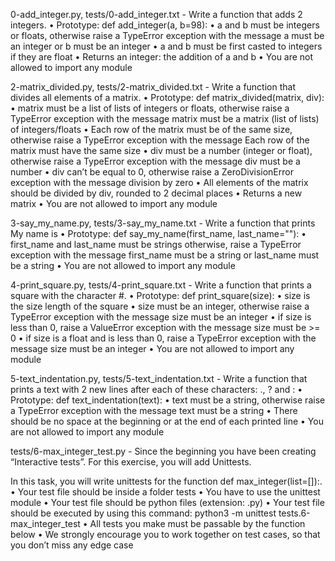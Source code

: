 0-add_integer.py, tests/0-add_integer.txt - Write a function that adds 2 integers.
    • Prototype: def add_integer(a, b=98):
    • a and b must be integers or floats, otherwise raise a TypeError exception with the message a must be an integer or b must be an integer
    • a and b must be first casted to integers if they are float
    • Returns an integer: the addition of a and b
    • You are not allowed to import any module

2-matrix_divided.py, tests/2-matrix_divided.txt - Write a function that divides all elements of a matrix.
    • Prototype: def matrix_divided(matrix, div):
    • matrix must be a list of lists of integers or floats, otherwise raise a TypeError exception with the message matrix must be a matrix (list of lists) of integers/floats
    • Each row of the matrix must be of the same size, otherwise raise a TypeError exception with the message Each row of the matrix must have the same size
    • div must be a number (integer or float), otherwise raise a TypeError exception with the message div must be a number
    • div can’t be equal to 0, otherwise raise a ZeroDivisionError exception with the message division by zero
    • All elements of the matrix should be divided by div, rounded to 2 decimal places
    • Returns a new matrix
    • You are not allowed to import any module

3-say_my_name.py, tests/3-say_my_name.txt - Write a function that prints My name is <first name> <last name>
    • Prototype: def say_my_name(first_name, last_name=""):
    • first_name and last_name must be strings otherwise, raise a TypeError exception with the message first_name must be a string or last_name must be a string
    • You are not allowed to import any module

4-print_square.py, tests/4-print_square.txt - Write a function that prints a square with the character #.
    • Prototype: def print_square(size):
    • size is the size length of the square
    • size must be an integer, otherwise raise a TypeError exception with the message size must be an integer
    • if size is less than 0, raise a ValueError exception with the message size must be >= 0
    • if size is a float and is less than 0, raise a TypeError exception with the message size must be an integer
    • You are not allowed to import any module

5-text_indentation.py, tests/5-text_indentation.txt - Write a function that prints a text with 2 new lines after each of these characters: ., ? and :
    • Prototype: def text_indentation(text):
    • text must be a string, otherwise raise a TypeError exception with the message text must be a string
    • There should be no space at the beginning or at the end of each printed line
    • You are not allowed to import any module

tests/6-max_integer_test.py - Since the beginning you have been creating “Interactive tests”. For this exercise, you will add Unittests.

In this task, you will write unittests for the function def max_integer(list=[]):.
    • Your test file should be inside a folder tests
    • You have to use the unittest module
    • Your test file should be python files (extension: .py)
    • Your test file should be executed by using this command: python3 -m unittest tests.6-max_integer_test
    • All tests you make must be passable by the function below
    • We strongly encourage you to work together on test cases, so that you don’t miss any edge case